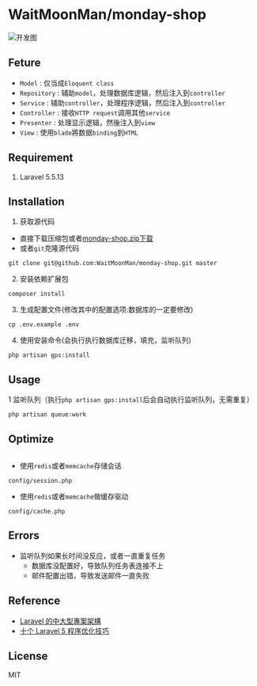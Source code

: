 # WaitMoonMan/monday-shop

![开发图](http://or2pofbfh.bkt.clouddn.com/monday-shopmvc.png)
## Feture
* `Model` : 仅当成`Eloquent class`
* `Repository` : 辅助`model`，处理数据库逻辑，然后注入到`controller`
* `Service` : 辅助`controller`，处理程序逻辑，然后注入到`controller`
* `Controller` : 接收`HTTP request`调用其他`service`
* `Presenter` : 处理显示逻辑，然後注入到`view`
* `View` : 使用`blade`將数据`binding`到`HTML`
## Requirement
1. Laravel 5.5.13

## Installation
1. 获取源代码
* 直接下载压缩包或者[monday-shop.zip下载](https://github.com/WaitMoonMan/monday-shop/archive/master.zip)
* 或者`git`克隆源代码
```shell
git clone git@github.com:WaitMoonMan/monday-shop.git master
```
2. 安装依赖扩展包
```shell
composer install
```
3. 生成配置文件(修改其中的配置选项:数据库的一定要修改)
```shell
cp .env.example .env
```
4. 使用安装命令(会执行执行数据库迁移，填充，监听队列)
```shell
php artisan gps:install
```
## Usage
1 监听队列（执行`php artisan gps:install`后会自动执行监听队列，无需重复）
```shell
php artisan queue:work
```

## Optimize

```shell

```

* 使用`redis`或者`memcache`存储会话
```shell
config/session.php
```
* 使用`redis`或者`memcache`做缓存驱动
```shell
config/cache.php
```
## Errors
* 监听队列如果长时间没反应，或者一直重复任务
    * 数据库没配置好，导致队列任务表连接不上
    * 邮件配置出错，导致发送邮件一直失败

## Reference
* [Laravel 的中大型專案架構](http://oomusou.io/laravel/laravel-architecture/)
* [十个 Laravel 5 程序优化技巧](https://laravel-china.org/articles/2020/ten-laravel-5-program-optimization-techniques)
## License
MIT